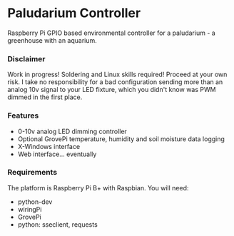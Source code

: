 # Paludarium Controller

Raspberry Pi GPIO based environmental controller for a paludarium - a greenhouse with an aquarium.

### Disclaimer

Work in progress! Soldering and Linux skills required! Proceed at your own risk. I take no responsibility for a bad configuration sending more than an analog 10v signal to your LED fixture, which you didn't know was PWM dimmed in the first place.

### Features

- 0-10v analog LED dimming controller
- Optional GrovePi temperature, humidity and soil moisture data logging
- X-Windows interface
- Web interface... eventually

### Requirements

The platform is Raspberry Pi B+ with Raspbian. You will need:

- python-dev
- wiringPi
- GrovePi
- python: sseclient, requests
